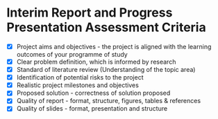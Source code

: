 # Interim Report and Progress Presentation Assessment Criteria

- [x] Project aims and objectives - the project is aligned with the learning outcomes of your programme of study
- [x] Clear problem definition, which is informed by research
- [x] Standard of literature review (Understanding of the topic area)
- [x] Identification of potential risks to the project
- [x] Realistic project milestones and objectives
- [x] Proposed solution - correctness of solution proposed
- [x] Quality of report - format, structure, figures, tables & references
- [x] Quality of slides - format, presentation and structure
